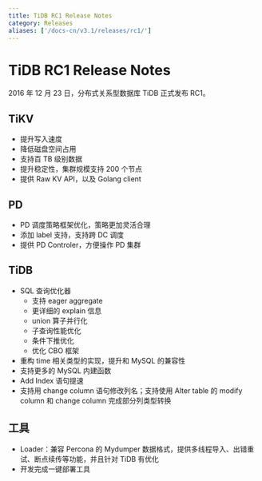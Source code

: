 ```yaml
---
title: TiDB RC1 Release Notes
category: Releases
aliases: ['/docs-cn/v3.1/releases/rc1/']
---
```


# TiDB RC1 Release Notes

2016 年 12 月 23 日，分布式关系型数据库 TiDB 正式发布 RC1。

## TiKV

+ 提升写入速度
+ 降低磁盘空间占用
+ 支持百 TB 级别数据
+ 提升稳定性，集群规模支持 200 个节点
+ 提供 Raw KV API，以及 Golang client

## PD

+ PD 调度策略框架优化，策略更加灵活合理
+ 添加 label 支持，支持跨 DC 调度
+ 提供 PD Controler，方便操作 PD 集群

## TiDB

+ SQL 查询优化器
    - 支持 eager aggregate
    - 更详细的 explain 信息
    - union 算子并行化
    - 子查询性能优化
    - 条件下推优化
    - 优化 CBO 框架
+ 重构 time 相关类型的实现，提升和 MySQL 的兼容性
+ 支持更多的 MySQL 内建函数
+ Add Index 语句提速
+ 支持用 change column 语句修改列名；支持使用 Alter table 的 modify column 和 change column 完成部分列类型转换

## 工具

+ Loader：兼容 Percona 的 Mydumper 数据格式，提供多线程导入、出错重试、断点续传等功能，并且针对 TiDB 有优化
+ 开发完成一键部署工具
